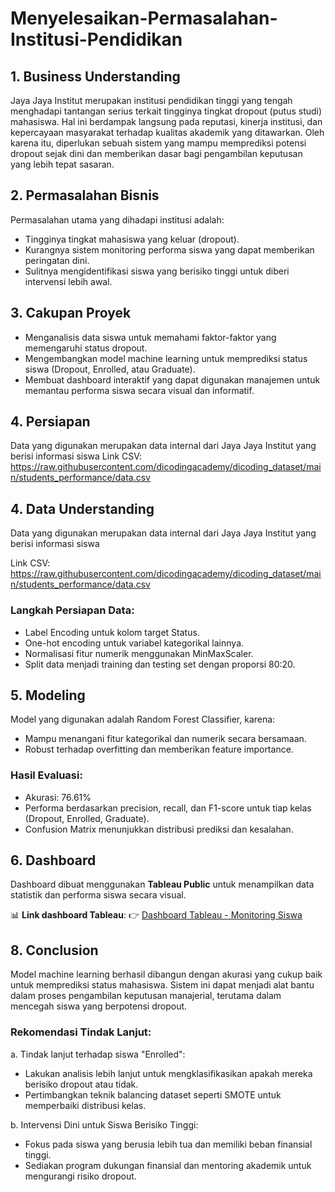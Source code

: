 # Menyelesaikan-Permasalahan-Institusi-Pendidikan

## 1. Business Understanding

Jaya Jaya Institut merupakan institusi pendidikan tinggi yang tengah menghadapi tantangan serius terkait tingginya tingkat dropout (putus studi) mahasiswa. Hal ini berdampak langsung pada reputasi, kinerja institusi, dan kepercayaan masyarakat terhadap kualitas akademik yang ditawarkan. Oleh karena itu, diperlukan sebuah sistem yang mampu memprediksi potensi dropout sejak dini dan memberikan dasar bagi pengambilan keputusan yang lebih tepat sasaran.

## 2. Permasalahan Bisnis
Permasalahan utama yang dihadapi institusi adalah:

- Tingginya tingkat mahasiswa yang keluar (dropout).
- Kurangnya sistem monitoring performa siswa yang dapat memberikan peringatan dini.
- Sulitnya mengidentifikasi siswa yang berisiko tinggi untuk diberi intervensi lebih awal.

## 3. Cakupan Proyek
- Menganalisis data siswa untuk memahami faktor-faktor yang memengaruhi status dropout.
- Mengembangkan model machine learning untuk memprediksi status siswa (Dropout, Enrolled, atau Graduate).
- Membuat dashboard interaktif yang dapat digunakan manajemen untuk memantau performa siswa secara visual dan informatif.

## 4. Persiapan
Data yang digunakan merupakan data internal dari Jaya Jaya Institut yang berisi informasi siswa
Link CSV: https://raw.githubusercontent.com/dicodingacademy/dicoding_dataset/main/students_performance/data.csv

## 4. Data Understanding

Data yang digunakan merupakan data internal dari Jaya Jaya Institut yang berisi informasi siswa

Link CSV: https://raw.githubusercontent.com/dicodingacademy/dicoding_dataset/main/students_performance/data.csv

### Langkah Persiapan Data:

- Label Encoding untuk kolom target Status.
- One-hot encoding untuk variabel kategorikal lainnya.
- Normalisasi fitur numerik menggunakan MinMaxScaler.
- Split data menjadi training dan testing set dengan proporsi 80:20.

## 5. Modeling
Model yang digunakan adalah Random Forest Classifier, karena:
- Mampu menangani fitur kategorikal dan numerik secara bersamaan.
- Robust terhadap overfitting dan memberikan feature importance.

### Hasil Evaluasi:
- Akurasi: 76.61%
- Performa berdasarkan precision, recall, dan F1-score untuk tiap kelas (Dropout, Enrolled, Graduate).
- Confusion Matrix menunjukkan distribusi prediksi dan kesalahan.

## 6. Dashboard

Dashboard dibuat menggunakan **Tableau Public** untuk menampilkan data statistik dan performa siswa secara visual.

📊 **Link dashboard Tableau**:
👉 [Dashboard Tableau - Monitoring Siswa](https://public.tableau.com/app/profile/muhammad.fauzan.alkhairi/viz/Dashboard_17478160134210/Dashboard1)

## 8. Conclusion
Model machine learning berhasil dibangun dengan akurasi yang cukup baik untuk memprediksi status mahasiswa. Sistem ini dapat menjadi alat bantu dalam proses pengambilan keputusan manajerial, terutama dalam mencegah siswa yang berpotensi dropout.

### Rekomendasi Tindak Lanjut:
a. Tindak lanjut terhadap siswa "Enrolled":
- Lakukan analisis lebih lanjut untuk mengklasifikasikan apakah mereka berisiko dropout atau tidak.
- Pertimbangkan teknik balancing dataset seperti SMOTE untuk memperbaiki distribusi kelas.

b. Intervensi Dini untuk Siswa Berisiko Tinggi:
- Fokus pada siswa yang berusia lebih tua dan memiliki beban finansial tinggi.
- Sediakan program dukungan finansial dan mentoring akademik untuk mengurangi risiko dropout.
